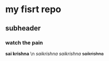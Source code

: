 # my fisrt repo


## subheader
  ### watch the pain
**sai krishna** \n
*saikrishna*
_saikrishna_
~~saikrishna~~

